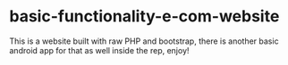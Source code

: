 # basic-functionality-e-com-website
This is a website built with raw PHP and bootstrap, there is another basic android app for that as well inside the rep, enjoy!
